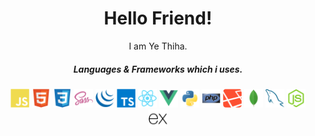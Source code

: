 
<div align="center">
  <h1>Hello Friend!</h1>

  I am Ye Thiha.
</div>

<h5 align="center">Languages & Frameworks which i uses.</h5>

<div align="center">
   <img width="30em" src="https://raw.githubusercontent.com/devicons/devicon/master/icons/javascript/javascript-plain.svg" />
   <img width="30em" src="https://raw.githubusercontent.com/devicons/devicon/master/icons/html5/html5-original.svg" />
   <img width="30em" src="https://raw.githubusercontent.com/devicons/devicon/master/icons/css3/css3-original.svg" />
   <img width="30em" src="https://raw.githubusercontent.com/devicons/devicon/master/icons/sass/sass-original.svg" />
   <img width="30em" src="https://raw.githubusercontent.com/devicons/devicon/master/icons/jquery/jquery-original.svg" />
   <img width="30em" src="https://raw.githubusercontent.com/devicons/devicon/master/icons/typescript/typescript-plain.svg" />
   <img width="30em" src="https://raw.githubusercontent.com/devicons/devicon/master/icons/react/react-original.svg" />
   <img width="30em" src="https://raw.githubusercontent.com/devicons/devicon/master/icons/vuejs/vuejs-original.svg" />
   <img width="30em" src="https://raw.githubusercontent.com/devicons/devicon/master/icons/python/python-original.svg" />
   <img width="30em" src="https://raw.githubusercontent.com/devicons/devicon/master/icons/php/php-original.svg" />
   <img width="30em" src="https://raw.githubusercontent.com/devicons/devicon/master/icons/laravel/laravel-plain.svg" />
   <img width="30em" src="https://raw.githubusercontent.com/devicons/devicon/master/icons/mongodb/mongodb-original.svg" />
   <img width="30em" src="https://raw.githubusercontent.com/devicons/devicon/master/icons/mysql/mysql-original.svg" />
   <img width="30em" src="https://raw.githubusercontent.com/devicons/devicon/master/icons/nodejs/nodejs-original.svg" />
   <img width="30em" src="https://raw.githubusercontent.com/devicons/devicon/master/icons/express/express-original.svg" />
</div>





<!--
**MightyCryptowall/MightyCryptowall** is a ✨ _special_ ✨ repository because its `README.md` (this file) appears on your GitHub profile.

Here are some ideas to get you started:

- 🔭 I’m currently working on ...
- 🌱 I’m currently learning ...
- 👯 I’m looking to collaborate on ...
- 🤔 I’m looking for help with ...
- 💬 Ask me about ...
- 📫 How to reach me: ...
- 😄 Pronouns: ...
- ⚡ Fun fact: ...
-->
